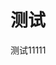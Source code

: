 # 测试

<demo title="累加器1" src="./example/test.vue" desc="这是一个简单的累加器"></demo>

<demo title="测试1111" src="./example/test.tsx" desc="嘿嘿test`1111`">
    <div class="button-desc">测试11111</div>
</demo>

<demo src="./example/tsTest.ts"></demo>
